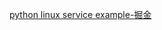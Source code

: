 

[python linux service example-掘金](https://juejin.cn/s/python%20linux%20service%20example)








